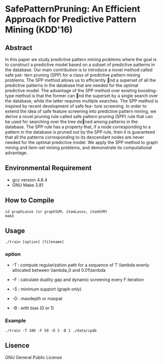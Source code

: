 # SafePatternPruning: An Efficient Approach for Predictive Pattern Mining (KDD'16)

## Abstract
In this paper we study predictive pattern mining problems
where the goal is to construct a predictive model based on
a subset of predictive patterns in the database. Our main
contribution is to introduce a novel method called safe pat-
tern pruning (SPP) for a class of predictive pattern mining
problems. The SPP method allows us to efficiently nd a superset
of all the predictive patterns in the database that are
needed for the optimal predictive model. The advantage of
the SPP method over existing boosting-type method is that
the former can nd the superset by a single search over the
database, while the latter requires multiple searches. The
SPP method is inspired by recent development of safe fea-
ture screening. In order to extend the idea of safe feature
screening into predictive pattern mining, we derive a novel
pruning rule called safe pattern pruning (SPP) rule that can
be used for searching over the tree dened among patterns
in the database. The SPP rule has a property that, if a node
corresponding to a pattern in the database is pruned out by
the SPP rule, then it is guaranteed that all the patterns
corresponding to its descendant nodes are never needed for
the optimal predictive model. We apply the SPP method
to graph mining and item-set mining problems, and demonstrate
its computational advantage.

## Environmental Requirement
- gcc version 4.8.4
- GNU Make 3.81

## How to Compile
```
cd graphLasso (or graphSVM, itemLasso, itemSVM)
make
```

## Usage
`./train [option] [filename]`

### option
- -T : compute regularization path for a sequence of T \lambda evenly allocated between \lambda_0 and 0.01\lambda

- -F : calculate duality gap and dynamic screening every F iteration

- -S : minimum support (graph only)

- -D : maxdepth or maxpat

- -B : with bias (0 or 1)

### Example
`./train -T 100 -F 50 -D 3 -B 1 ./data/cpdb`

## Lisence
GNU General Public License
